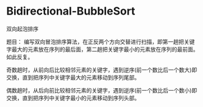 # Bidirectional-BubbleSort
双向起泡排序

题目：
编写双向冒泡排序算法，在正反两个方向交替进行扫描，即第一趟把关键字最大的元素放在序列的最后面，第二趟把关键字最小的元素放在序列的最前面。如此反复。

奇数趟时，从前向后比较相邻元素的关键字，遇到逆序(前一个数比后一个数大)即交换，直到把序列中关键字最大的元素移动到序列尾部。

偶数趟时，从后向前比较相邻元素的关键字，遇到逆序(前一个数比后一个数小)即交换，直到把序列中关键字最小的元素移动到序列头部。
